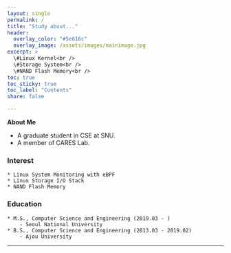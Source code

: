 ```yaml
---
layout: single
permalink: /
title: "Study about..."
header:
  overlay_color: "#5e616c"
  overlay_image: /assets/images/mainimage.jpg
excerpt: >
  \#Linux Kernel<br />
  \#Storage System<br />
  \#NAND Flash Memory<br />
toc: true
toc_sticky: true
toc_label: "Contents"
share: false

---
```



**About Me**
- A graduate student in CSE at SNU.
- A member of CARES Lab.

### Interest
    * Linux System Monitoring with eBPF
    * Linux Storage I/O Stack
    * NAND Flash Memory

### Education
    * M.S., Computer Science and Engineering (2019.03 - )
        - Seoul National University
    * B.S., Computer Science and Engineering (2013.03 - 2019.02)
        - Ajou University 

---

